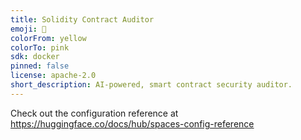 ```yaml
---
title: Solidity Contract Auditor
emoji: 🚀
colorFrom: yellow
colorTo: pink
sdk: docker
pinned: false
license: apache-2.0
short_description: AI-powered, smart contract security auditor.
---
```


Check out the configuration reference at https://huggingface.co/docs/hub/spaces-config-reference

